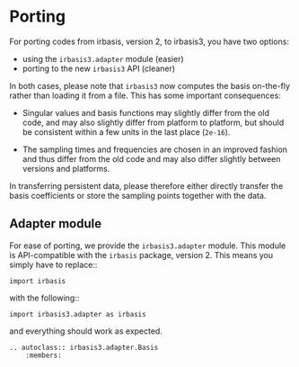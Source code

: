 Porting
=======
For porting codes from irbasis, version 2, to irbasis3, you have two options:

  * using the `irbasis3.adapter` module (easier)
  * porting to the new `irbasis3` API (cleaner)

In both cases, please note that `irbasis3` now computes the basis on-the-fly
rather than loading it from a file.  This has some important consequences:

  * Singular values and basis functions may slightly differ from the old
    code, and may also slightly differ from platform to platform, but should
    be consistent within a few units in the last place (`2e-16`).

  * The sampling times and frequencies are chosen in an improved fashion
    and thus differ from the old code and may also differ slightly between
    versions and platforms.

In transferring persistent data, please therefore either directly transfer the
basis coefficients or store the sampling points together with the data.

Adapter module
--------------
For ease of porting, we provide the `irbasis3.adapter` module.  This module
is API-compatible with the `irbasis` package, version 2.  This means you
simply have to replace::

    import irbasis

with the following::

    import irbasis3.adapter as irbasis

and everything should work as expected.

```{eval-rst}
.. autoclass:: irbasis3.adapter.Basis
    :members:
```
